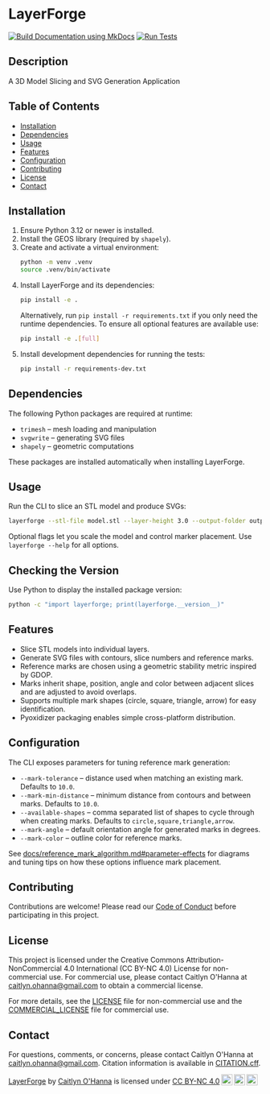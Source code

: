 # LayerForge

[![Build Documentation using MkDocs](https://github.com/ravenoak/layerforge/actions/workflows/docs.yaml/badge.svg)](https://github.com/ravenoak/layerforge/actions/workflows/docs.yaml)
[![Run Tests](https://github.com/ravenoak/layerforge/actions/workflows/tests.yaml/badge.svg)](https://github.com/ravenoak/layerforge/actions/workflows/tests.yaml)

## Description

A 3D Model Slicing and SVG Generation Application

## Table of Contents

- [Installation](#installation)
- [Dependencies](#dependencies)
- [Usage](#usage)
- [Features](#features)
- [Configuration](#configuration)
- [Contributing](#contributing)
- [License](#license)
- [Contact](#contact)

<!-- - [Acknowledgements](#acknowledgements) -->

## Installation

1. Ensure Python 3.12 or newer is installed.
2. Install the GEOS library (required by `shapely`).
3. Create and activate a virtual environment:
   ```bash
   python -m venv .venv
   source .venv/bin/activate
   ```
4. Install LayerForge and its dependencies:
   ```bash
   pip install -e .
   ```
   Alternatively, run `pip install -r requirements.txt` if you only need the runtime dependencies.
   To ensure all optional features are available use:
   ```bash
   pip install -e .[full]
   ```
5. Install development dependencies for running the tests:
   ```bash
   pip install -r requirements-dev.txt
   ```

## Dependencies

The following Python packages are required at runtime:

- `trimesh` – mesh loading and manipulation
- `svgwrite` – generating SVG files
- `shapely` – geometric computations

These packages are installed automatically when installing LayerForge.

## Usage

Run the CLI to slice an STL model and produce SVGs:

```bash
layerforge --stl-file model.stl --layer-height 3.0 --output-folder output
```

Optional flags let you scale the model and control marker placement. Use `layerforge --help` for all options.

## Checking the Version

Use Python to display the installed package version:
```bash
python -c "import layerforge; print(layerforge.__version__)"
```

## Features

- Slice STL models into individual layers.
- Generate SVG files with contours, slice numbers and reference marks.
- Reference marks are chosen using a geometric stability metric inspired by GDOP.
- Marks inherit shape, position, angle and color between adjacent slices and are adjusted to avoid overlaps.
- Supports multiple mark shapes (circle, square, triangle, arrow) for easy identification.
- Pyoxidizer packaging enables simple cross-platform distribution.

## Configuration

The CLI exposes parameters for tuning reference mark generation:

- `--mark-tolerance` – distance used when matching an existing mark. Defaults to `10.0`.
- `--mark-min-distance` – minimum distance from contours and between marks. Defaults to `10.0`.
- `--available-shapes` – comma separated list of shapes to cycle through when creating marks. Defaults to `circle,square,triangle,arrow`.
- `--mark-angle` – default orientation angle for generated marks in degrees.
- `--mark-color` – outline color for reference marks.

See [docs/reference_mark_algorithm.md#parameter-effects](docs/reference_mark_algorithm.md#parameter-effects)
for diagrams and tuning tips on how these options influence mark placement.

## Contributing

Contributions are welcome! Please read our [Code of Conduct](CODE_OF_CONDUCT.md)
before participating in this project.

## License

This project is licensed under the Creative Commons Attribution-NonCommercial 4.0 International (CC BY-NC 4.0) License
for non-commercial use. For commercial use, please contact Caitlyn O'Hanna at caitlyn.ohanna@gmail.com to
obtain a commercial license.

For more details, see the [LICENSE](LICENSE) file for non-commercial use and
the [COMMERCIAL_LICENSE](COMMERCIAL_LICENSE) file for commercial use.

## Contact

For questions, comments, or concerns, please contact Caitlyn O'Hanna at caitlyn.ohanna@gmail.com.
Citation information is available in [CITATION.cff](CITATION.cff).

<p><a property="dct:title" rel="cc:attributionURL" href="https://github.com/ravenoak/layerforge">LayerForge</a> by <a rel="cc:attributionURL dct:creator" property="cc:attributionName" href="https://github.com/ravenoak">Caitlyn O'Hanna</a> is licensed under <a href="https://creativecommons.org/licenses/by-nc/4.0/?ref=chooser-v1" target="_blank" rel="license noopener noreferrer" style="display:inline-block;">CC BY-NC 4.0<img style="height:22px!important;margin-left:3px;vertical-align:text-bottom;" src="https://mirrors.creativecommons.org/presskit/icons/cc.svg?ref=chooser-v1" alt=""><img style="height:22px!important;margin-left:3px;vertical-align:text-bottom;" src="https://mirrors.creativecommons.org/presskit/icons/by.svg?ref=chooser-v1" alt=""><img style="height:22px!important;margin-left:3px;vertical-align:text-bottom;" src="https://mirrors.creativecommons.org/presskit/icons/nc.svg?ref=chooser-v1" alt=""></a></p> 
